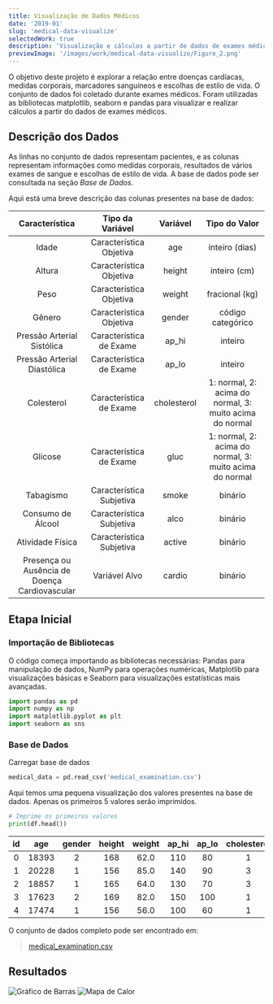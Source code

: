 ```yaml
---
title: Visualização de Dados Médicos
date: '2019-01'
slug: 'medical-data-visualize'
selectedWork: true
description: 'Visualização e cálculos a partir de dados de exames médicos usando matplotlib, seaborn e pandas'
previewImage: '/images/work/medical-data-visualize/Figure_2.png'
---
```


O objetivo deste projeto é explorar a relação entre doenças cardíacas, medidas corporais, marcadores sanguíneos e escolhas de estilo de vida. O conjunto de dados foi coletado durante exames médicos. Foram utilizadas as bibliotecas matplotlib, seaborn e pandas para visualizar e realizar cálculos a partir do dados de exames médicos.

## Descrição dos Dados

As linhas no conjunto de dados representam pacientes, e as colunas representam informações como medidas corporais, resultados de vários exames de sangue e escolhas de estilo de vida. A base de dados pode ser consultada na seção _Base de Dados_.

Aqui está uma breve descrição das colunas presentes na base de dados:

|                Característica                 |     Tipo da Variável     |  Variável   |                      Tipo do Valor                      |
| :-------------------------------------------: | :----------------------: | :---------: | :-----------------------------------------------------: |
|                     Idade                     | Característica Objetiva  |     age     |                     inteiro (dias)                      |
|                    Altura                     | Característica Objetiva  |   height    |                      inteiro (cm)                       |
|                     Peso                      | Característica Objetiva  |   weight    |                     fracional (kg)                      |
|                    Gênero                     | Característica Objetiva  |   gender    |                    código categórico                    |
|          Pressão Arterial Sistólica           | Característica de Exame  |    ap_hi    |                         inteiro                         |
|          Pressão Arterial Diastólica          | Característica de Exame  |    ap_lo    |                         inteiro                         |
|                  Colesterol                   | Característica de Exame  | cholesterol | 1: normal, 2: acima do normal, 3: muito acima do normal |
|                    Glicose                    | Característica de Exame  |    gluc     | 1: normal, 2: acima do normal, 3: muito acima do normal |
|                   Tabagismo                   | Característica Subjetiva |    smoke    |                         binário                         |
|               Consumo de Álcool               | Característica Subjetiva |    alco     |                         binário                         |
|               Atividade Física                | Característica Subjetiva |   active    |                         binário                         |
| Presença ou Ausência de Doença Cardiovascular |      Variável Alvo       |   cardio    |                         binário                         |

## Etapa Inicial

### Importação de Bibliotecas

O código começa importando as bibliotecas necessárias: Pandas para manipulação de dados, NumPy para operações numéricas, Matplotlib para visualizações básicas e Seaborn para visualizações estatísticas mais avançadas.

```python
import pandas as pd
import numpy as np
import matplotlib.pyplot as plt
import seaborn as sns
```

### Base de Dados

Carregar base de dados

```python
medical_data = pd.read_csv('medical_examination.csv')
```

Aqui temos uma pequena visualização dos valores presentes na base de dados. Apenas os primeiros 5 valores serão imprimidos.

```python
# Imprime os primeiros valores
print(df.head())
```

| id  |  age  | gender | height | weight | ap_hi | ap_lo | cholesterol | gluc | smoke | alco | active | cardio |
| :-: | :---: | :----: | :----: | :----: | :---: | :---: | :---------: | :--: | :---: | :--: | :----: | :----: |
|  0  | 18393 |   2    |  168   |  62.0  |  110  |  80   |      1      |  1   |   0   |  0   |   1    |   0    |
|  1  | 20228 |   1    |  156   |  85.0  |  140  |  90   |      3      |  1   |   0   |  0   |   1    |   1    |
|  2  | 18857 |   1    |  165   |  64.0  |  130  |  70   |      3      |  1   |   0   |  0   |   0    |   1    |
|  3  | 17623 |   2    |  169   |  82.0  |  150  |  100  |      1      |  1   |   0   |  0   |   1    |   1    |
|  4  | 17474 |   1    |  156   |  56.0  |  100  |  60   |      1      |  1   |   0   |  0   |   0    |   0    |

O conjunto de dados completo pode ser encontrado em:

> [medical_examination.csv](https://gist.github.com/VinVaz/8a9b118c7278ce4f34b89d9e328ddf75)

## Resultados

![Gráfico de Barras](/images/work/medical-data-visualize/Figure_1.png)
![Mapa de Calor](/images/work/medical-data-visualize/Figure_2.png)
